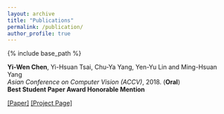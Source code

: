 ```yaml
---
layout: archive
title: "Publications"
permalink: /publication/
author_profile: true
---
```


{% include base_path %}

**Yi-Wen Chen**, Yi-Hsuan Tsai, Chu-Ya Yang, Yen-Yu Lin and Ming-Hsuan Yang <br />
*Asian Conference on Computer Vision (ACCV)*, 2018. (**Oral**) <br />
**Best Student Paper Award Honorable Mention**

[[Paper]](https://arxiv.org/abs/1901.02444)
[[Project Page]](https://github.com/wenz116/TransferSeg)
